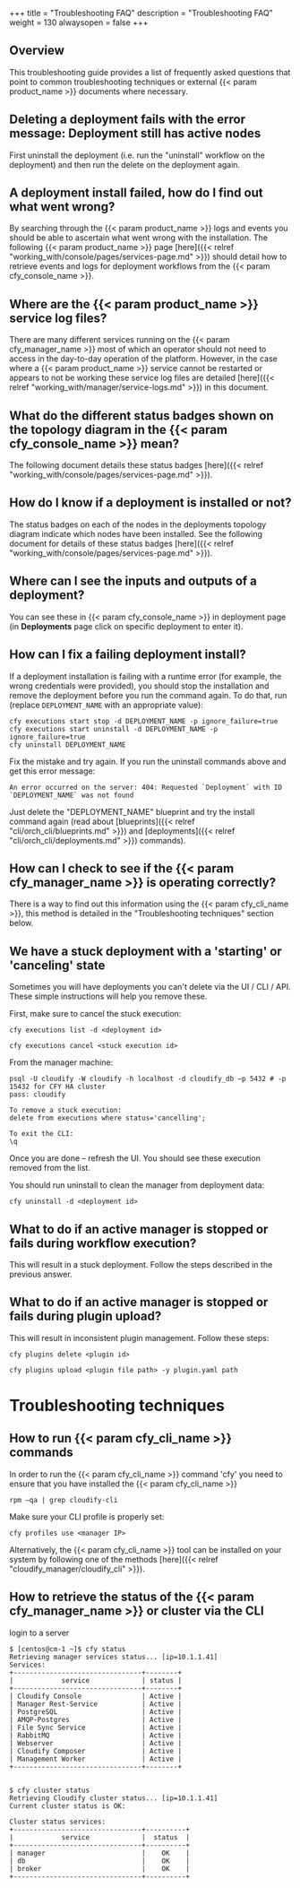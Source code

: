 +++
title = "Troubleshooting FAQ"
description = "Troubleshooting FAQ"
weight = 130
alwaysopen = false
+++

## Overview
This troubleshooting guide provides a list of frequently asked questions that point to common troubleshooting techniques or external {{< param product_name >}} documents where necessary.

## Deleting a deployment fails with the error message: **Deployment still has active nodes**

First uninstall the deployment (i.e. run the "uninstall" workflow on the deployment) and then run the delete on the deployment again.


## A deployment install failed, how do I find out what went wrong?

By searching through the {{< param product_name >}} logs and events you should be able to ascertain what went wrong with the installation.  The following {{< param product_name >}} page [here]({{< relref "working_with/console/pages/services-page.md" >}}) should detail how to retrieve events and logs for deployment workflows from the {{< param cfy_console_name >}}.


## Where are the {{< param product_name >}} service log files?

There are many different services running on the {{< param cfy_manager_name >}} most of which an operator should not need to access in the day-to-day operation of the platform. However, in the case where a {{< param product_name >}} service cannot be restarted or appears to not be working these service log files are detailed [here]({{< relref "working_with/manager/service-logs.md" >}}) in this document.


## What do the different status badges shown on the topology diagram in the {{< param cfy_console_name >}} mean?

The following document details these status badges [here]({{< relref "working_with/console/pages/services-page.md" >}}).


## How do I know if a deployment is installed or not?

The status badges on each of the nodes in the deployments topology diagram indicate which nodes have been installed.  See the following document for details of these status badges [here]({{< relref "working_with/console/pages/services-page.md" >}}).


## Where can I see the inputs and outputs of a deployment?

You can see these in {{< param cfy_console_name >}} in deployment page (in **Deployments** page click on specific deployment to enter it).


## How can I fix a failing deployment install?
If a deployment installation is failing with a runtime error (for example, the wrong credentials were provided), you should stop the installation and remove the deployment before you run the command again. To do that, run (replace `DEPLOYMENT_NAME` with an appropriate value):

```
cfy executions start stop -d DEPLOYMENT_NAME -p ignore_failure=true
cfy executions start uninstall -d DEPLOYMENT_NAME -p ignore_failure=true
cfy uninstall DEPLOYMENT_NAME
```

Fix the mistake and try again. If you run the uninstall commands above and get this error message:

```
An error occurred on the server: 404: Requested `Deployment` with ID `DEPLOYMENT_NAME` was not found
```

Just delete the "DEPLOYMENT_NAME" blueprint and try the install command again (read about [blueprints]({{< relref "cli/orch_cli/blueprints.md" >}}) and [deployments]({{< relref "cli/orch_cli/deployments.md" >}}) commands).


## How can I check to see if the {{< param cfy_manager_name >}} is operating correctly?

There is a way to find out this information using the {{< param cfy_cli_name >}}, this method is detailed in the "Troubleshooting techniques" section below.


## We have a stuck deployment with a 'starting' or 'canceling' state

Sometimes you will have deployments you can't delete via the UI / CLI / API. These simple instructions will help you remove these.

First, make sure to cancel the stuck execution:


```
cfy executions list -d <deployment id>

cfy executions cancel <stuck execution id>
```


From the manager machine:


```
psql -U cloudify -W cloudify -h localhost -d cloudify_db –p 5432 # -p 15432 for CFY HA cluster
pass: cloudify

To remove a stuck execution:
delete from executions where status='cancelling';

To exit the CLI:
\q
```


Once you are done – refresh the UI. You should see these execution removed from the list.

You should run uninstall to clean the manager from deployment data:


```
cfy uninstall -d <deployment id>
```



## What to do if an active manager is stopped or fails during workflow execution?

This will result in a stuck deployment. Follow the steps described in the previous answer.


## What to do if an active manager is stopped or fails during plugin upload?

This will result in inconsistent plugin management. Follow these steps:


```
cfy plugins delete <plugin id>

cfy plugins upload <plugin file path> -y plugin.yaml path
```



# Troubleshooting techniques


## How to run {{< param cfy_cli_name >}} commands

In order to run the {{< param cfy_cli_name >}} command 'cfy' you need to ensure that you have installed the {{< param cfy_cli_name >}}


```
rpm –qa | grep cloudify-cli
```

Make sure your CLI profile is properly set:

```
cfy profiles use <manager IP>
```

Alternatively, the {{< param cfy_cli_name >}} tool can be installed on your system by following one of the methods  [here]({{< relref "cloudify_manager/cloudify_cli" >}}).


## How to retrieve the status of the {{< param cfy_manager_name >}} or cluster via the CLI

login to a server

```
$ [centos@cm-1 ~]$ cfy status
Retrieving manager services status... [ip=10.1.1.41]
Services:
+--------------------------------+--------+
|            service             | status |
+--------------------------------+--------+
| Cloudify Console               | Active |
| Manager Rest-Service           | Active |
| PostgreSQL                     | Active |
| AMQP-Postgres                  | Active |
| File Sync Service              | Active |
| RabbitMQ                       | Active |
| Webserver                      | Active |
| Cloudify Composer              | Active |
| Management Worker              | Active |
+--------------------------------+--------+


$ cfy cluster status
Retrieving Cloudify cluster status... [ip=10.1.1.41]
Current cluster status is OK:

Cluster status services:
+--------------------------------+----------+
|            service             |  status  |
+--------------------------------+----------+
| manager                        |    OK    |
| db                             |    OK    |
| broker                         |    OK    |
+--------------------------------+----------+
```
